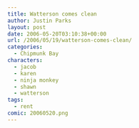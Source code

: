 ```yaml
---
title: Watterson comes clean
author: Justin Parks
layout: post
date: 2006-05-20T03:10:38+00:00
url: /2006/05/19/watterson-comes-clean/
categories:
  - Chipmunk Bay
characters:
  - jacob
  - karen
  - ninja monkey
  - shawn
  - watterson
tags:
  - rent
comic: 20060520.png  
---
```

